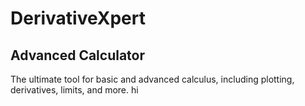 # DerivativeXpert
## Advanced Calculator
The ultimate tool for basic and advanced calculus, including plotting, derivatives, limits, and more.
hi
